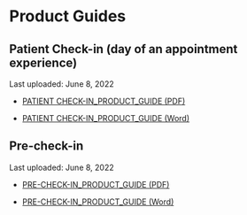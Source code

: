# Product Guides

## Patient Check-in (day of an appointment experience)

Last uploaded: June 8, 2022

- [PATIENT CHECK-IN_PRODUCT_GUIDE (PDF)](https://github.com/department-of-veterans-affairs/va.gov-team/files/8865196/PATIENT.CHECK-IN_PRODUCT_GUIDE.pdf)

- [PATIENT CHECK-IN_PRODUCT_GUIDE (Word)](https://github.com/department-of-veterans-affairs/va.gov-team/files/8865197/PATIENT.CHECK-IN_PRODUCT_GUIDE.docx)

## Pre-check-in

Last uploaded: June 8, 2022

- [PRE-CHECK-IN_PRODUCT_GUIDE (PDF)](https://github.com/department-of-veterans-affairs/va.gov-team/files/8865248/PRE-CHECK-IN_PRODUCT_GUIDE.pdf)

- [PRE-CHECK-IN_PRODUCT_GUIDE (Word)](https://github.com/department-of-veterans-affairs/va.gov-team/files/8865250/PRE-CHECK-IN_PRODUCT_GUIDE.docx)
